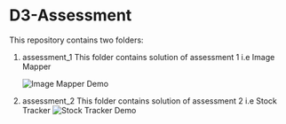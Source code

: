# D3-Assessment

This repository contains two folders:
1. assessment_1
   This folder contains solution of assessment 1 i.e Image Mapper
   
   ![Image Mapper Demo](https://i.ibb.co/SNH8QZj/image-Mapper.gif)
2. assessment_2
   This folder contains solution of assessment 2 i.e Stock Tracker
   ![Stock Tracker Demo](https://i.ibb.co/sw162bs/stock-Tracker.gif)
